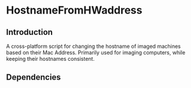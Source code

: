 # HostnameFromHWaddress

## Introduction
A cross-platform script for changing the hostname of imaged machines based on their Mac Address.
Primarily used for imaging computers, while keeping their hostnames consistent.

## Dependencies

